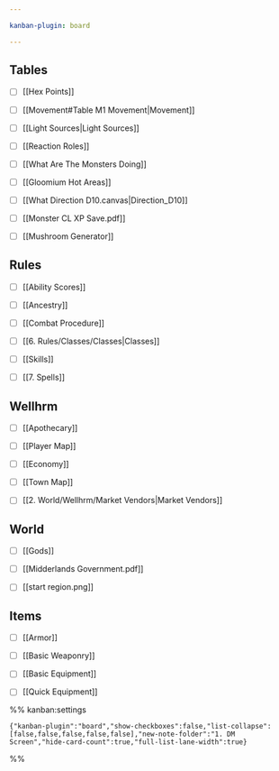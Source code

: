 ```yaml
---

kanban-plugin: board

---
```


## Tables

- [ ] [[Hex Points]]
- [ ] [[Movement#Table M1 Movement|Movement]]
- [ ] [[Light Sources|Light Sources]]
- [ ] [[Reaction Roles]]
- [ ] [[What Are The Monsters Doing]]
- [ ] [[Gloomium Hot Areas]]
- [ ] [[What Direction D10.canvas|Direction_D10]]
- [ ] [[Monster CL XP Save.pdf]]
- [ ] [[Mushroom Generator]]


## Rules

- [ ] [[Ability Scores]]
- [ ] [[Ancestry]]
- [ ] [[Combat Procedure]]
- [ ] [[6. Rules/Classes/Classes|Classes]]
- [ ] [[Skills]]
- [ ] [[7. Spells]]


## Wellhrm

- [ ] [[Apothecary]]
- [ ] [[Player Map]]
- [ ] [[Economy]]
- [ ] [[Town Map]]
- [ ] [[2. World/Wellhrm/Market Vendors|Market Vendors]]


## World

- [ ] [[Gods]]
- [ ] [[Midderlands Government.pdf]]
- [ ] [[start region.png]]


## Items

- [ ] [[Armor]]
- [ ] [[Basic Weaponry]]
- [ ] [[Basic Equipment]]
- [ ] [[Quick Equipment]]




%% kanban:settings
```
{"kanban-plugin":"board","show-checkboxes":false,"list-collapse":[false,false,false,false,false],"new-note-folder":"1. DM Screen","hide-card-count":true,"full-list-lane-width":true}
```
%%